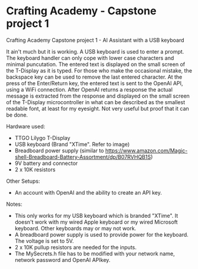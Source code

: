 # Crafting Academy - Capstone project 1
Crafting Academy Capstone project 1 - AI Assistant with a USB keyboard

It ain't much but it is working. A USB keyboard is used to enter a prompt. The keyboard handler can only cope with lower case characters and minimal puncutation. The entered text is displayed on the small screen of the T-Display as it is typed. For those who make the occasional mistake, the backspace key can be used to remove the last entered character. At the press of the Enter/Return key, the entered text is sent to the OpenAI API, using a WiFi connection. After OpenAI returns a response the actual message is extracted from the response and displayed on the small screen of the T-Display microcontroller in what can be described as the smallest readable font, at least for my eyesight. Not very useful but proof that it can be done.

Hardware used:
* TTGO Lilygo T-Display
* USB keyboard (Brand "XTime". Refer to image)
* Breadboard power supply (similar to https://www.amazon.com/Magic-shell-Breadboard-Battery-Assortment/dp/B07RVHQB1S)
* 9V battery and connector
* 2 x 10K resistors

Other Setups:
* An account with OpenAI and the ability to create an API key.
  
Notes:
* This only works for my USB keyboard which is branded "XTime". It doesn't work with my wired Apple keyboard or my wired Microsoft keyboard. Other keyboards may or may not work.
* A breadboard power supply is used to provide power for the keyboard. The voltage is set to 5V.
* 2 x 10K pullup resistors are needed for the inputs.
* The MySecrets.h file has to be modified with your network name, network password and OpenAI APIkey.
